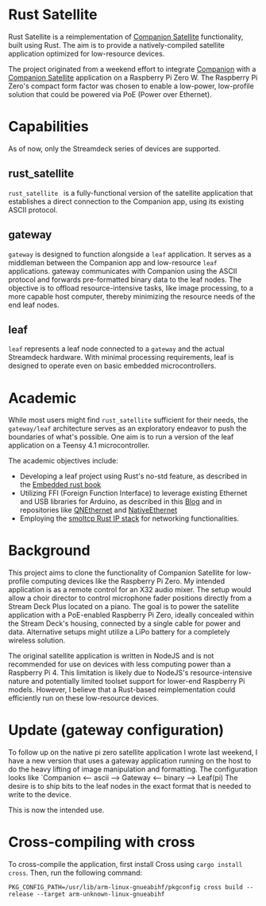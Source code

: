 # Rust Satellite

Rust Satellite is a reimplementation of [Companion Satellite](https://bitfocus.io/companion-satellite) functionality, built using Rust. The aim is to provide a natively-compiled satellite application optimized for low-resource devices.

The project originated from a weekend effort to integrate [Companion](https://bitfocus.io/companion) with a [Companion Satellite](https://bitfocus.io/companion-satellite) application on a Raspberry Pi Zero W. The Raspberry Pi Zero's compact form factor was chosen to enable a low-power, low-profile solution that could be powered via PoE (Power over Ethernet).

# Capabilities

As of now, only the Streamdeck series of devices are supported.

## rust_satellite 

`rust_satellite ` is a fully-functional version of the satellite application that establishes a direct connection to the Companion app, using its existing ASCII protocol.

## gateway

`gateway` is designed to function alongside a `leaf` application. It serves as a middleman between the Companion app and low-resource `leaf` applications. gateway communicates with Companion using the ASCII protocol and forwards pre-formatted binary data to the leaf nodes. The objective is to offload resource-intensive tasks, like image processing, to a more capable host computer, thereby minimizing the resource needs of the end leaf nodes.

## leaf

`leaf` represents a leaf node connected to a `gateway` and the actual Streamdeck hardware. With minimal processing requirements, leaf is designed to operate even on basic embedded microcontrollers.

# Academic

While most users might find `rust_satellite` sufficient for their needs, the `gateway/leaf` architecture serves as an exploratory endeavor to push the boundaries of what's possible. One aim is to run a version of the leaf application on a Teensy 4.1 microcontroller.

The academic objectives include:

- Developing a leaf project using Rust's no-std feature, as described in the [Embedded rust book](https://docs.rust-embedded.org/book/intro/no-std.html)
- Utilizing FFI (Foreign Function Interface) to leverage existing Ethernet and USB libraries for Arduino, as described in this [Blog](https://dev.to/kgrech/five-simple-steps-to-use-any-arduino-c-library-in-a-rust-project-1k78) and in repositories like [QNEthernet](https://github.com/ssilverman/QNEthernet) and [NativeEthernet](https://github.com/vjmuzik/NativeEthernet)
- Employing the [smoltcp Rust IP stack](https://github.com/smoltcp-rs/smoltcp) for networking functionalities.

# Background

This project aims to clone the functionality of Companion Satellite for low-profile computing devices like the Raspberry Pi Zero. My intended application is as a remote control for an X32 audio mixer. The setup would allow a choir director to control microphone fader positions directly from a Stream Deck Plus located on a piano. The goal is to power the satellite application with a PoE-enabled Raspberry Pi Zero, ideally concealed within the Stream Deck's housing, connected by a single cable for power and data. Alternative setups might utilize a LiPo battery for a completely wireless solution.

The original satellite application is written in NodeJS and is not recommended for use on devices with less computing power than a Raspberry Pi 4. This limitation is likely due to NodeJS's resource-intensive nature and potentially limited toolset support for lower-end Raspberry Pi models. However, I believe that a Rust-based reimplementation could efficiently run on these low-resource devices.

# Update (gateway configuration)

To follow up on the native pi zero satellite application I wrote last weekend, I have a new version that uses a gateway application running on the host to do the heavy lifting of image manipulation and formatting.  The configuration looks like `Companion <-- ascii --> Gateway <-- binary --> Leaf(pi)    The desire is to ship bits to the leaf nodes in the exact format that is needed to write to the device.

This is now the intended use.

# Cross-compiling with cross

To cross-compile the application, first install Cross using `cargo install cross`.  Then, run the following command:

```
PKG_CONFIG_PATH=/usr/lib/arm-linux-gnueabihf/pkgconfig cross build --release --target arm-unknown-linux-gnueabihf
```
